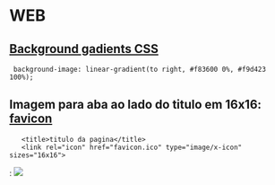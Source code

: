 # WEB

 ## [Background gadients CSS](https://webgradients.com/)
 ```
  background-image: linear-gradient(to right, #f83600 0%, #f9d423 100%);
 ```
 
 
 ## Imagem para aba ao lado do titulo em 16x16:  [favicon](http://tools.dynamicdrive.com/favicon/)
 
 
 ```
    <title>titulo da pagina</title>
    <link rel="icon" href="favicon.ico" type="image/x-icon" sizes="16x16">
 ````

:                     ![](https://github.com/Romenildo/WEB/blob/main/Telas_de_Login/Img/img_aba.JPG)

